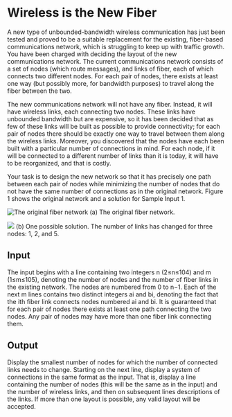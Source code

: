 # Wireless is the New Fiber

A new type of unbounded-bandwidth wireless communication has just been tested and proved to be a suitable replacement for the existing, fiber-based communications network, which is struggling to keep up with traffic growth. You have been charged with deciding the layout of the new communications network. The current communications network consists of a set of nodes (which route messages), and links of fiber, each of which connects two different nodes. For each pair of nodes, there exists at least one way (but possibly more, for bandwidth purposes) to travel along the fiber between the two.

The new communications network will not have any fiber. Instead, it will have wireless links, each connecting two nodes. These links have unbounded bandwidth but are expensive, so it has been decided that as few of these links will be built as possible to provide connectivity; for each pair of nodes there should be exactly one way to travel between them along the wireless links. Moreover, you discovered that the nodes have each been built with a particular number of connections in mind. For each node, if it will be connected to a different number of links than it is today, it will have to be reorganized, and that is costly.

Your task is to design the new network so that it has precisely one path between each pair of nodes while minimizing the number of nodes that do not have the same number of connections as in the original network. Figure 1 shows the original network and a solution for Sample Input 1.

![The original fiber network](https://open.kattis.com/problems/newfiber/file/statement/en/img-0001.png "The original fiber network")
(a) The original fiber network.

![](https://open.kattis.com/problems/newfiber/file/statement/en/img-0002.png)
(b) One possible solution. The number of links has changed for three nodes: 1, 2, and 5.

## Input
The input begins with a line containing two integers n (2≤n≤104) and m (1≤m≤105), denoting the number of nodes and the number of fiber links in the existing network. The nodes are numbered from 0 to n−1. Each of the next m lines contains two distinct integers ai and bi, denoting the fact that the ith fiber link connects nodes numbered ai and bi. It is guaranteed that for each pair of nodes there exists at least one path connecting the two nodes. Any pair of nodes may have more than one fiber link connecting them.

## Output

Display the smallest number of nodes for which the number of connected links needs to change. Starting on the next line, display a system of connections in the same format as the input. That is, display a line containing the number of nodes (this will be the same as in the input) and the number of wireless links, and then on subsequent lines descriptions of the links. If more than one layout is possible, any valid layout will be accepted.

